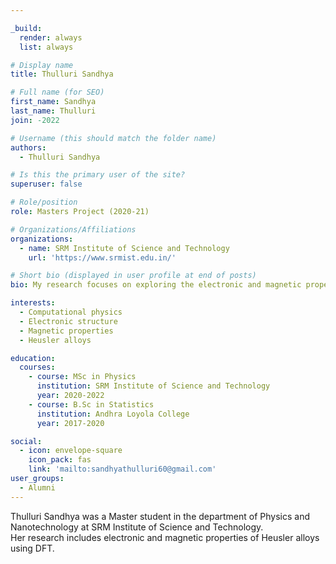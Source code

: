 ```yaml
---

_build:
  render: always
  list: always

# Display name
title: Thulluri Sandhya

# Full name (for SEO)
first_name: Sandhya
last_name: Thulluri
join: -2022

# Username (this should match the folder name)
authors:
  - Thulluri Sandhya

# Is this the primary user of the site?
superuser: false

# Role/position
role: Masters Project (2020-21)

# Organizations/Affiliations
organizations:
  - name: SRM Institute of Science and Technology
    url: 'https://www.srmist.edu.in/'

# Short bio (displayed in user profile at end of posts)
bio: My research focuses on exploring the electronic and magnetic properties of disordered Heusler alloys.

interests:
  - Computational physics
  - Electronic structure
  - Magnetic properties
  - Heusler alloys

education:
  courses:
    - course: MSc in Physics
      institution: SRM Institute of Science and Technology
      year: 2020-2022
    - course: B.Sc in Statistics
      institution: Andhra Loyola College
      year: 2017-2020

social:
  - icon: envelope-square
    icon_pack: fas
    link: 'mailto:sandhyathulluri60@gmail.com'
user_groups:
  - Alumni
---
```

 Thulluri Sandhya was a Master student in the department of Physics and Nanotechnology at SRM Institute of Science and Technology.
<br>
 Her research includes electronic and magnetic properties of Heusler alloys using DFT.
